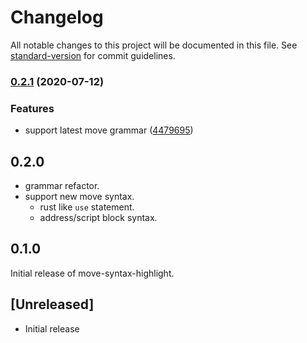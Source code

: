 # Changelog

All notable changes to this project will be documented in this file. See [standard-version](https://github.com/conventional-changelog/standard-version) for commit guidelines.

### [0.2.1](https://github.com/move-hub/move-syntax-highlight/compare/v0.2.0...v0.2.1) (2020-07-12)


### Features

* support latest move grammar ([4479695](https://github.com/move-hub/move-syntax-highlight/commit/4479695462d43e877cef40f3f17b2611e2e2bad7))

## 0.2.0

- grammar refactor.
- support new move syntax.
  - rust like `use` statement.
  - address/script block syntax.

## 0.1.0

Initial release of move-syntax-highlight.

## [Unreleased]

- Initial release